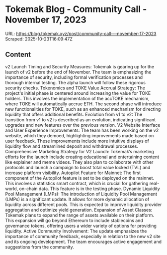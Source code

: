 # Tokemak Blog - Community Call - November 17, 2023

URL: https://blog.tokemak.xyz/post/community-call---november-17-2023
Scraped: 2025-10-23T16:09:47Z

## Content

v2 Launch Timing and Security Measures: Tokemak is gearing up for the launch of v2 before the end of November. The team is emphasizing the importance of security, including formal verification processes and thorough internal testing. The alpha launch will follow these rigorous security checks.
Tokenomics and TOKE Value Accrual Strategy: The project's initial phase is centered around increasing the value for TOKE holders. This involves the implementation of the accTOKE mechanism, where TOKE will automatically accrue ETH. The second phase will introduce new functionalities for TOKE, such as an enhanced mechanism for directing liquidity that offers additional benefits.
Evolution from v1 to v2: The transition from v1 to v2 is described as an evolution, indicating significant upgrades and new features over the previous version.
V2 Website Interface and User Experience Improvements: The team has been working on the v2 website, which they demoed, highlighting improvements made based on user feedback. These improvements include more intuitive displays of liquidity flow and streamlined deposit and withdrawal processes.
Comprehensive Marketing Strategy for V2 Launch: Tokemak’s marketing efforts for the launch include creating educational and entertaining content like explainer and meme videos. They also plan to collaborate with other protocols and launch a campaign to boost total value locked (TVL) and increase platform visibility.
Autopilot Feature for Mainnet: The first component of the Autopilot feature is set to be deployed on the mainnet. This involves a statistics smart contract, which is crucial for gathering real-world, on-chain data. This feature is in the testing phase.
Dynamic Liquidity Pool Management (LMPs): The introduction of Liquidity Pool Management (LMPs) is a significant update. It allows for more dynamic allocation of liquidity across different pools. This is expected to improve liquidity provider aggregation and optimize yield generation.
Expansion of Asset Classes: Tokemak plans to expand the range of assets available on their platform. This expansion will go beyond Ethereum to include stablecoins and governance tokens, offering users a wider variety of options for providing liquidity.
Active Community Involvement: The update emphasizes the importance of community feedback, especially in relation to the new v2 site and its ongoing development. The team encourages active engagement and suggestions from the community.

‍